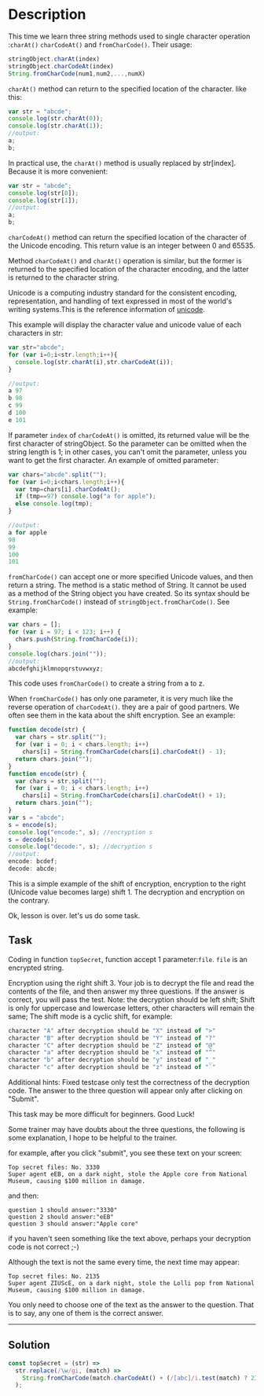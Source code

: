 # Description

This time we learn three string methods used to single character operation :`charAt()` `charCodeAt()` and `fromCharCode()`. Their usage:

```js
stringObject.charAt(index)
stringObject.charCodeAt(index)
String.fromCharCode(num1,num2,...,numX)
```

`charAt()` method can return to the specified location of the character. like this:

```js
var str = "abcde";
console.log(str.charAt(0));
console.log(str.charAt(1));
//output:
a;
b;
```

In practical use, the `charAt()` method is usually replaced by str[index]. Because it is more convenient:

```js
var str = "abcde";
console.log(str[0]);
console.log(str[1]);
//output:
a;
b;
```

`charCodeAt()` method can return the specified location of the character of the Unicode encoding. This return value is an integer between 0 and 65535.

Method `charCodeAt()` and `charAt()` operation is similar, but the former is returned to the specified location of the character encoding, and the latter is returned to the character string.

Unicode is a computing industry standard for the consistent encoding, representation, and handling of text expressed in most of the world's writing systems.This is the reference information of [unicode](https://en.wikipedia.org/wiki/Unicode).

This example will display the character value and unicode value of each characters in str:

```js
var str="abcde";
for (var i=0;i<str.length;i++){
  console.log(str.charAt(i),str.charCodeAt(i));
}

//output:
a 97
b 98
c 99
d 100
e 101
```

If parameter `index` of `charCodeAt()` is omitted, its returned value will be the first character of stringObject. So the parameter can be omitted when the string length is 1; in other cases, you can't omit the parameter, unless you want to get the first character. An example of omitted parameter:

```js
var chars="abcde".split("");
for (var i=0;i<chars.length;i++){
  var tmp=chars[i].charCodeAt();
  if (tmp==97) console.log("a for apple");
  else console.log(tmp);
}

//output:
a for apple
98
99
100
101
```

`fromCharCode()` can accept one or more specified Unicode values, and then return a string. The method is a static method of String. It cannot be used as a method of the String object you have created. So its syntax should be `String.fromCharCode()` instead of `stringObject.fromCharCode()`. See example:

```js
var chars = [];
for (var i = 97; i < 123; i++) {
  chars.push(String.fromCharCode(i));
}
console.log(chars.join(""));
//output:
abcdefghijklmnopqrstuvwxyz;
```

This code uses `fromCharCode()` to create a string from a to z.

When `fromCharCode()` has only one parameter, it is very much like the reverse operation of `charCodeAt()`. they are a pair of good partners. We often see them in the kata about the shift encryption. See an example:

```js
function decode(str) {
  var chars = str.split("");
  for (var i = 0; i < chars.length; i++)
    chars[i] = String.fromCharCode(chars[i].charCodeAt() - 1);
  return chars.join("");
}
function encode(str) {
  var chars = str.split("");
  for (var i = 0; i < chars.length; i++)
    chars[i] = String.fromCharCode(chars[i].charCodeAt() + 1);
  return chars.join("");
}
var s = "abcde";
s = encode(s);
console.log("encode:", s); //encryption s
s = decode(s);
console.log("decode:", s); //decryption s
//output:
encode: bcdef;
decode: abcde;
```

This is a simple example of the shift of encryption, encryption to the right (Unicode value becomes large) shift 1. The decryption and encryption on the contrary.

Ok, lesson is over. let's us do some task.

## Task

Coding in function `topSecret`, function accept 1 parameter:`file`. `file` is an encrypted string.

Encryption using the right shift 3. Your job is to decrypt the file and read the contents of the file, and then answer my three questions. If the answer is correct, you will pass the test. Note: the decryption should be left shift; Shift is only for uppercase and lowercase letters, other characters will remain the same; The shift mode is a cyclic shift, for example:

```js
character "A" after decryption should be "X" instead of ">"
character "B" after decryption should be "Y" instead of "?"
character "C" after decryption should be "Z" instead of "@"
character "a" after decryption should be "x" instead of "^"
character "b" after decryption should be "y" instead of "_"
character "c" after decryption should be "z" instead of "`"
```

Additional hints: Fixed testcase only test the correctness of the decryption code. The answer to the three question will appear only after clicking on "Submit".

This task may be more difficult for beginners. Good Luck!

Some trainer may have doubts about the three questions, the following is some explanation, I hope to be helpful to the trainer.

for example, after you click "submit", you see these text on your screen:

```
Top secret files: No. 3330
Super agent eEB, on a dark night, stole the Apple core from National Museum, causing $100 million in damage.
```

and then:

```
question 1 should answer:"3330"
question 2 should answer:"eEB"
question 3 should answer:"Apple core"
```

if you haven't seen something like the text above, perhaps your decryption code is not correct ;-)

Although the text is not the same every time, the next time may appear:

```
Top secret files: No. 2135
Super agent ZIUScE, on a dark night, stole the Lolli pop from National Museum, causing $100 million in damage.
```

You only need to choose one of the text as the answer to the question. That is to say, any one of them is the correct answer.

---

## Solution

```js
const topSecret = (str) =>
  str.replace(/\w/gi, (match) =>
    String.fromCharCode(match.charCodeAt() + (/[abc]/i.test(match) ? 23 : -3))
  );
```
